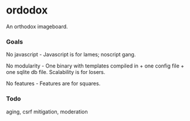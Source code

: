 # ordodox
An orthodox imageboard.

### Goals
No javascript - Javascript is for lames; noscript gang.

No modularity - One binary with templates compiled in + one config file
\+ one sqlite db file. Scalability is for losers.

No features - Features are for squares.

### Todo
aging, csrf mitigation, moderation
